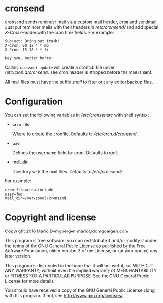 # cronsend

cronsend sends reminder mail via a custom mail header, cron and
sendmail. Just put reminder mails with their headers in _/etc/cronsend/_ and
add special _X-Cron_-Header with the cron time fields. For example:

    Subject: Bring out trash!
    X-Cron: 00 12 * * mo
    X-Cron: 15 18 * * fr
    
    Hey you, better hurry!

Calling ``cronsend update`` will create a crontab file under
_/etc/cron.d/cronsend_.   The cron header is stripped before the mail
is sent.

All mail files must have the suffix _.mail_ to filter out any editor
backup files.

# Configuration

You can set the following variables in _/etc/cronsendrc_ with shell syntax:

* cron\_file

  Where to create the cronfile. Defaults to _/etc/cron.d/cronsend_.

* user

  Defines the username field for cron. Defaults to _root_.

* mail\_dir

  Directory with the mail files. Defaults to _/etc/cronsend/_.

For example:

    cron_file=cron.include
    user=foo
    mail_dir=/var/spool/cronsend
 
# Copyright and license

Copyright 2016 Mario Domgoergen <mario@domgoergen.com>

This program is free software: you can redistribute it and/or modify
it under the terms of the GNU General Public License as published by
the Free Software Foundation, either version 3 of the License, or
(at your option) any later version.

This program is distributed in the hope that it will be useful,
but WITHOUT ANY WARRANTY; without even the implied warranty of
MERCHANTABILITY or FITNESS FOR A PARTICULAR PURPOSE.  See the
GNU General Public License for more details.

You should have received a copy of the GNU General Public License
along with this program.  If not, see <http://www.gnu.org/licenses/>.
